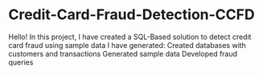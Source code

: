 # Credit-Card-Fraud-Detection-CCFD
Hello!  In this project, I have created a SQL-Based solution to detect credit card fraud using sample data I have generated: Created databases with customers and transactions Generated sample data Developed fraud queries
